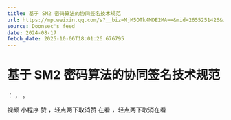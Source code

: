 ```yaml
---
title: 基于 SM2 密码算法的协同签名技术规范
url: https://mp.weixin.qq.com/s?__biz=MjM5OTk4MDE2MA==&mid=2655251426&idx=6&sn=defca29e8c762e3d985562f706e605e9
source: Doonsec's feed
date: 2024-08-17
fetch_date: 2025-10-06T18:01:26.676795
---
```


# 基于 SM2 密码算法的协同签名技术规范

：
，
。

视频
小程序
赞
，轻点两下取消赞
在看
，轻点两下取消在看